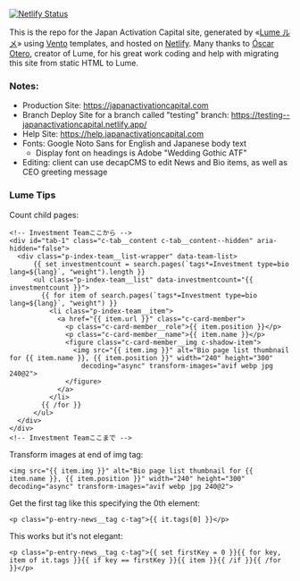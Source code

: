 [![Netlify Status](https://api.netlify.com/api/v1/badges/cb2a3ab1-0e71-41d5-b374-c45b6a379f48/deploy-status)](https://app.netlify.com/sites/newtoninvestment-jp/deploys)

This is the repo for the Japan Activation Capital site, generated by «[Lume ルメ](https://lume.land/)» using [Vento](https://vento.js.org/) templates, and hosted on
[Netlify](https://netlify.com). Many thanks to
[Óscar Otero](https://oscarotero.com/), creator of Lume, for his great work
coding and help with migrating this site from static HTML to Lume.

### Notes:

- Production Site: https://japanactivationcapital.com
- Branch Deploy Site for a branch called "testing" branch: https://testing--japanactivationcapital.netlify.app/
- Help Site: https://help.japanactivationcapital.com 
- Fonts: Google Noto Sans for English and Japanese body text
  - Display font on headings is Adobe "Wedding Gothic ATF" 
- Editing: client can use decapCMS to edit News and Bio items, as well as CEO greeting message 

### Lume Tips

Count child pages: 

```
<!-- Investment Teamここから -->
<div id="tab-1" class="c-tab__content c-tab__content--hidden" aria-hidden="false">
  <div class="p-index-team__list-wrapper" data-team-list>
      {{ set investmentcount = search.pages(`tags*=Investment type=bio lang=${lang}`, "weight").length }}
      <ul class="p-index-team__list" data-investmentcount="{{ investmentcount }}">
        {{ for item of search.pages(`tags*=Investment type=bio lang=${lang}`, "weight") }}
          <li class="p-index-team__item">
            <a href="{{ item.url }}" class="c-card-member">
              <p class="c-card-member__role">{{ item.position }}</p>
              <p class="c-card-member__name">{{ item.name }}</p>
              <figure class="c-card-member__img c-shadow-item">
                <img src="{{ item.img }}" alt="Bio page list thumbnail for {{ item.name }}, {{ item.position }}" width="240" height="300"
                  decoding="async" transform-images="avif webp jpg 240@2">
              </figure>
            </a>
          </li>
        {{ /for }}
      </ul>
  </div>
</div>
<!-- Investment Teamここまで -->
```

Transform images at end of img tag: 

```
<img src="{{ item.img }}" alt="Bio page list thumbnail for {{ item.name }}, {{ item.position }}" width="240" height="300" decoding="async" transform-images="avif webp jpg 240@2">
```

Get the first tag like this specifying the 0th element: 

```
<p class="p-entry-news__tag c-tag">{{ it.tags[0] }}</p>
```

This works but it's not elegant: 

```
<p class="p-entry-news__tag c-tag">{{ set firstKey = 0 }}{{ for key, item of it.tags }}{{ if key == firstKey }}{{ item }}{{ /if }}{{ /for }}</p>
```